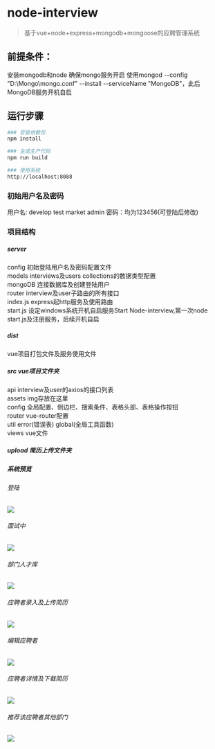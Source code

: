 # node-interview

> 基于vue+node+express+mongodb+mongoose的应聘管理系统

## 前提条件：
安装mongodb和node
确保mongo服务开启
使用mongod --config "D:\Mongo\mongo.conf"  --install --serviceName "MongoDB"，此后MongoDB服务开机自启

## 运行步骤
``` bash
### 安装依赖包
npm install

### 生成生产代码
npm run build

### 使用系统
http://localhost:8088
```

### 初始用户名及密码
用户名: develop test market admin 密码：均为123456(可登陆后修改)

### 项目结构
##### server 
config  初始登陆用户名及密码配置文件<br>
models  interviews及users collections的数据类型配置<br>
mongoDB  连接数据库及创建登陆用户<br>
router  interview及user子路由的所有接口<br>
index.js  express起http服务及使用路由<br>
start.js  设定windows系统开机自启服务Start Node-interview,第一次node  start.js及注册服务，后续开机自启

##### dist
vue项目打包文件及服务使用文件

##### src vue项目文件夹
api  interview及user的axios的接口列表<br>
assets  img存放在这里<br>
config  全局配置、侧边栏、搜索条件、表格头部、表格操作按钮<br>
router   vue-router配置<br>
util   error(错误表) global(全局工具函数)<br>
views  vue文件

##### upload 简历上传文件夹

##### 系统预览
###### 登陆
![](https://i.imgur.com/nijmNml.jpg)
###### 面试中
![](https://i.imgur.com/k8d5AB3.png)
###### 部门人才库
![](https://i.imgur.com/MeU2oAN.png)
######  应聘者录入及上传简历
![](https://i.imgur.com/5bIlFxF.png)
###### 编辑应聘者
![](https://i.imgur.com/qvlMK5m.png)
###### 应聘者详情及下载简历
![](https://i.imgur.com/U92wAJv.png)
###### 推荐该应聘者其他部门
![](https://i.imgur.com/wdOnRJz.png)